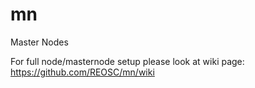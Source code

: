 # mn
Master Nodes

For full node/masternode setup please look at wiki page:
https://github.com/REOSC/mn/wiki
